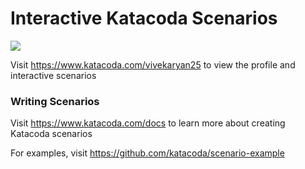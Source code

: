 # Interactive Katacoda Scenarios

[![](http://shields.katacoda.com/katacoda/vivekaryan25/count.svg)](https://www.katacoda.com/vivekaryan25 "Get your profile on Katacoda.com")

Visit https://www.katacoda.com/vivekaryan25 to view the profile and interactive scenarios

### Writing Scenarios
Visit https://www.katacoda.com/docs to learn more about creating Katacoda scenarios

For examples, visit https://github.com/katacoda/scenario-example
